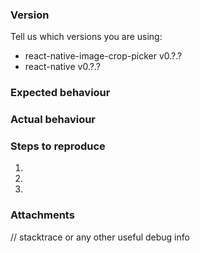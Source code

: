 ### Version
Tell us which versions you are using: 

- react-native-image-crop-picker v0.?.?
- react-native v0.?.?

### Expected behaviour



### Actual behaviour



### Steps to reproduce

1.
2.
3.

### Attachments

// stacktrace or any other useful debug info
